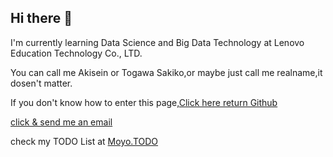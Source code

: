 ## Hi there 👋
<p>I'm currently learning Data Science and Big Data Technology at Lenovo Education Technology Co., LTD.</p>
<p>You can call me Akisein or Togawa Sakiko,or maybe just call me realname,it dosen't matter.</p>
<p>If you don't know how to enter this page,<a href="https://github.com">Click here return Github</a></p>
<a href="mailto:moyo@moyo.icu">click & send me an email</a>
<p>check my TODO List at <a href="https://moyo.icu/todo">Moyo.TODO</a></p>
<!--
**Akisein/Akisein** is a ✨ _special_ ✨ repository because its `README.md` (this file) appears on your GitHub profile.

Here are some ideas to get you started:

- 🔭 I’m currently working on ...
- 🌱 I’m currently learning ...
- 👯 I’m looking to collaborate on ...
- 🤔 I’m looking for help with ...
- 💬 Ask me about ...
- 📫 How to reach me: ...
- 😄 Pronouns: ...
- ⚡ Fun fact: ...
-->
